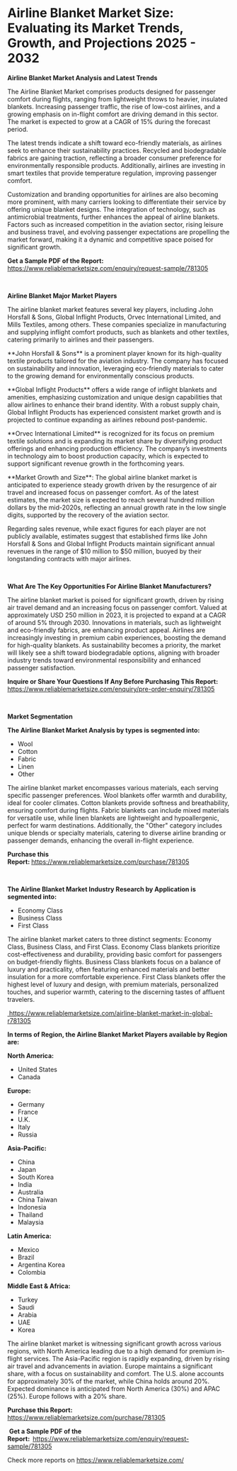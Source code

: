 <p><h1>Airline Blanket Market Size: Evaluating its Market Trends, Growth, and Projections 2025 - 2032</h1></p><p><strong>Airline Blanket Market Analysis and Latest Trends</strong></p>
<p><p>The Airline Blanket Market comprises products designed for passenger comfort during flights, ranging from lightweight throws to heavier, insulated blankets. Increasing passenger traffic, the rise of low-cost airlines, and a growing emphasis on in-flight comfort are driving demand in this sector. The market is expected to grow at a CAGR of 15% during the forecast period. </p><p>The latest trends indicate a shift toward eco-friendly materials, as airlines seek to enhance their sustainability practices. Recycled and biodegradable fabrics are gaining traction, reflecting a broader consumer preference for environmentally responsible products. Additionally, airlines are investing in smart textiles that provide temperature regulation, improving passenger comfort. </p><p>Customization and branding opportunities for airlines are also becoming more prominent, with many carriers looking to differentiate their service by offering unique blanket designs. The integration of technology, such as antimicrobial treatments, further enhances the appeal of airline blankets. Factors such as increased competition in the aviation sector, rising leisure and business travel, and evolving passenger expectations are propelling the market forward, making it a dynamic and competitive space poised for significant growth.</p></p>
<p><strong>Get a Sample PDF of the Report:&nbsp;</strong> <a href="https://www.reliablemarketsize.com/enquiry/request-sample/781305?utm_campaign=2218&utm_medium=2&utm_source=Github&utm_content=ia&utm_term=07022025&utm_id=airline-blanket">https://www.reliablemarketsize.com/enquiry/request-sample/781305</a></p>
<p>&nbsp;</p>
<p><strong>Airline Blanket Major Market Players</strong></p>
<p><p>The airline blanket market features several key players, including John Horsfall & Sons, Global Inflight Products, Orvec International Limited, and Mills Textiles, among others. These companies specialize in manufacturing and supplying inflight comfort products, such as blankets and other textiles, catering primarily to airlines and their passengers.</p><p>**John Horsfall & Sons** is a prominent player known for its high-quality textile products tailored for the aviation industry. The company has focused on sustainability and innovation, leveraging eco-friendly materials to cater to the growing demand for environmentally conscious products. </p><p>**Global Inflight Products** offers a wide range of inflight blankets and amenities, emphasizing customization and unique design capabilities that allow airlines to enhance their brand identity. With a robust supply chain, Global Inflight Products has experienced consistent market growth and is projected to continue expanding as airlines rebound post-pandemic.</p><p>**Orvec International Limited** is recognized for its focus on premium textile solutions and is expanding its market share by diversifying product offerings and enhancing production efficiency. The company’s investments in technology aim to boost production capacity, which is expected to support significant revenue growth in the forthcoming years.</p><p>**Market Growth and Size**: The global airline blanket market is anticipated to experience steady growth driven by the resurgence of air travel and increased focus on passenger comfort. As of the latest estimates, the market size is expected to reach several hundred million dollars by the mid-2020s, reflecting an annual growth rate in the low single digits, supported by the recovery of the aviation sector.</p><p>Regarding sales revenue, while exact figures for each player are not publicly available, estimates suggest that established firms like John Horsfall & Sons and Global Inflight Products maintain significant annual revenues in the range of $10 million to $50 million, buoyed by their longstanding contracts with major airlines.</p></p>
<p>&nbsp;</p>
<p><strong>What Are The Key Opportunities For Airline Blanket Manufacturers?</strong></p>
<p><p>The airline blanket market is poised for significant growth, driven by rising air travel demand and an increasing focus on passenger comfort. Valued at approximately USD 250 million in 2023, it is projected to expand at a CAGR of around 5% through 2030. Innovations in materials, such as lightweight and eco-friendly fabrics, are enhancing product appeal. Airlines are increasingly investing in premium cabin experiences, boosting the demand for high-quality blankets. As sustainability becomes a priority, the market will likely see a shift toward biodegradable options, aligning with broader industry trends toward environmental responsibility and enhanced passenger satisfaction.</p></p>
<p><strong>Inquire or Share Your Questions If Any Before Purchasing This Report:</strong> <a href="https://www.reliablemarketsize.com/enquiry/pre-order-enquiry/781305?utm_campaign=2218&utm_medium=2&utm_source=Github&utm_content=ia&utm_term=07022025&utm_id=airline-blanket">https://www.reliablemarketsize.com/enquiry/pre-order-enquiry/781305</a></p>
<p>&nbsp;</p>
<p><strong>Market Segmentation</strong></p>
<p><strong>The Airline Blanket Market Analysis by types is segmented into:</strong></p>
<p><ul><li>Wool</li><li>Cotton</li><li>Fabric</li><li>Linen</li><li>Other</li></ul></p>
<p><p>The airline blanket market encompasses various materials, each serving specific passenger preferences. Wool blankets offer warmth and durability, ideal for cooler climates. Cotton blankets provide softness and breathability, ensuring comfort during flights. Fabric blankets can include mixed materials for versatile use, while linen blankets are lightweight and hypoallergenic, perfect for warm destinations. Additionally, the "Other" category includes unique blends or specialty materials, catering to diverse airline branding or passenger demands, enhancing the overall in-flight experience.</p></p>
<p><strong>Purchase this Report:&nbsp;</strong><a href="https://www.reliablemarketsize.com/purchase/781305?utm_campaign=2218&utm_medium=2&utm_source=Github&utm_content=ia&utm_term=07022025&utm_id=airline-blanket">https://www.reliablemarketsize.com/purchase/781305</a></p>
<p>&nbsp;</p>
<p><strong>The Airline Blanket Market Industry Research by Application is segmented into:</strong></p>
<p><ul><li>Economy Class</li><li>Business Class</li><li>First Class</li></ul></p>
<p><p>The airline blanket market caters to three distinct segments: Economy Class, Business Class, and First Class. Economy Class blankets prioritize cost-effectiveness and durability, providing basic comfort for passengers on budget-friendly flights. Business Class blankets focus on a balance of luxury and practicality, often featuring enhanced materials and better insulation for a more comfortable experience. First Class blankets offer the highest level of luxury and design, with premium materials, personalized touches, and superior warmth, catering to the discerning tastes of affluent travelers.</p></p>
<p><a href="https://www.reliablemarketsize.com/airline-blanket-market-in-global-r781305?utm_campaign=2218&utm_medium=2&utm_source=Github&utm_content=ia&utm_term=07022025&utm_id=airline-blanket">&nbsp;https://www.reliablemarketsize.com/airline-blanket-market-in-global-r781305</a></p>
<p><strong>In terms of Region, the Airline Blanket Market Players available by Region are:</strong></p>
<p>
    <p> <strong> North America: </strong>
        <ul>
            <li>United States</li>
            <li>Canada</li>
        </ul>
        </p> 
    <p> <strong> Europe: </strong>
        <ul>
            <li>Germany</li>
            <li>France</li>
            <li>U.K.</li>
            <li>Italy</li>
            <li>Russia</li>
        </ul>
        </p> 
    <p> <strong> Asia-Pacific: </strong>
        <ul>
            <li>China</li>
            <li>Japan</li>
            <li>South Korea</li>
            <li>India</li>
            <li>Australia</li>
            <li>China Taiwan</li>
            <li>Indonesia</li>
            <li>Thailand</li>
            <li>Malaysia</li>
        </ul>
        </p> 
    <p> <strong> Latin America: </strong>
        <ul>
            <li>Mexico</li>
            <li>Brazil</li>
            <li>Argentina Korea</li>
            <li>Colombia</li>
        </ul>
        </p> 
    <p> <strong> Middle East & Africa: </strong>
        <ul>
            <li>Turkey</li>
            <li>Saudi</li>
            <li>Arabia</li>
            <li>UAE</li>
            <li>Korea</li>
        </ul>
    </p>
    </p>
<p><p>The airline blanket market is witnessing significant growth across various regions, with North America leading due to a high demand for premium in-flight services. The Asia-Pacific region is rapidly expanding, driven by rising air travel and advancements in aviation. Europe maintains a significant share, with a focus on sustainability and comfort. The U.S. alone accounts for approximately 30% of the market, while China holds around 20%. Expected dominance is anticipated from North America (30%) and APAC (25%). Europe follows with a 20% share.</p></p>
<p><strong>Purchase this Report: </strong><a href="https://www.reliablemarketsize.com/purchase/781305?utm_campaign=2218&utm_medium=2&utm_source=Github&utm_content=ia&utm_term=07022025&utm_id=airline-blanket">https://www.reliablemarketsize.com/purchase/781305</a></p>
<p>&nbsp;<strong>Get a Sample PDF of the Report:&nbsp;&nbsp;</strong><a href="https://www.reliablemarketsize.com/enquiry/request-sample/781305?utm_campaign=2218&utm_medium=2&utm_source=Github&utm_content=ia&utm_term=07022025&utm_id=airline-blanket">https://www.reliablemarketsize.com/enquiry/request-sample/781305</a></p>
<p><strong></strong></p>
<p>Check more reports on <a href="https://www.reliablemarketsize.com/?utm_campaign=2218&utm_medium=2&utm_source=Github&utm_content=ia&utm_term=07022025&utm_id=airline-blanket">https://www.reliablemarketsize.com/</a></p>
